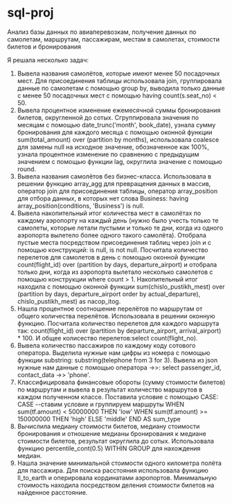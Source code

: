 # sql-proj
Анализ базы данных по авиаперевозкам, получение данных по самолетам, маршрутам, пассажирам, местам в самолетах, стоимости билетов и бронирования

Я решала несколько задач:
1. Вывела названия самолётов, которые имеют менее 50 посадочных мест. Для присоединения таблицы использовала join, группировала данные по самолетам с помощью group by, выводила только данные с менее 50 посадочных мест с помощью having count(s.seat_no) < 50.
2. Вывела процентное изменение ежемесячной суммы бронирования билетов, округленной до сотых. Сгруппировала значения по месяцам с помощью date_trunc('month', book_date), узнала сумму бронирования для каждого месяца с помощью оконной функции sum(total_amount) over (partition by months), использовала coalesce для замены null на исходное значение, обозначенное как 100%, узнала процентное изменение по сравнению с предыдущим значением с помощью функции lag, округлила значение с помощью round.
3. Вывела названия самолётов без бизнес-класса. Использовала в решении функцию array_agg для превращения данных в массив, оператор join для присоединения таблицы, оператор array_position для отбора данных, в которых нет слова Business: having array_position(conditions, 'Business') is null.
4. Вывела накопительный итог количества мест в самолётах по каждому аэропорту на каждый день (нужно было учесть только те самолеты, которые летали пустыми и только те дни, когда из одного аэропорта вылетело более одного такого самолёта). Отобрала пустые места посредством присоединения таблиц через join и с помощью конструкций: is null, is not null. Посчитала количество перелетов для самолетов в день с помощью оконной функции count(flight_id) over (partition by days, departure_airport) и отобрала только дни, когда из аэропорта вылетало несколько самолетов с помощью конструкции where count > 1. Накопительный итог находила с помощью оконной функции sum(chislo_pustikh_mest) over (partition by days, departure_airport order by actual_departure), chislo_pustikh_mest) as nacop_itog.
5. Нашла процентное соотношение перелётов по маршрутам от общего количества перелётов. Использовала в решении оконную функцию. Посчитала количество перелетов для каждого маршрута так: count(flight_id) over (partition by departure_airport, arrival_airport) * 100. И общее колисество перелетов:select count(flight_no).
6. Вывела количество пассажиров по каждому коду сотового оператора. Выделила нужные нам цифры из номера с помощью функции substring: substring(telephone from 3 for 3). Вывела из json нужные нам данные с помощью оператора ->>: select passenger_id, contact_data ->> 'phone'.
7. Классифицировала финансовые обороты (сумму стоимости билетов) по маршрутам и вывела в результат количество маршрутов в каждом полученном классе. Поставила условие с помощью CASE:
CASE --ставим условие и группируем маршруты
      WHEN sum(tf.amount) < 50000000 THEN 'low'
      WHEN sum(tf.amount) >= 150000000 THEN 'high'
      ELSE 'middle'
   END AS sum_type
8. Вычислила медиану стоимости билетов, медиану стоимости бронирования и отношение медианы бронирования к медиане стоимости билетов, результат округлила до сотых. Использовала функцию percentile_cont(0.5) WITHIN GROUP для нахождения медиан.
9. Нашла значение минимальной стоимости одного километра полёта для пассажира. Для поиска расстояния использовала функцию ll_to_earth и оперировала кординатами аэропортов. Минимальную стоимость находила посредством деления стоимости билетов на найденное расстояние. 
